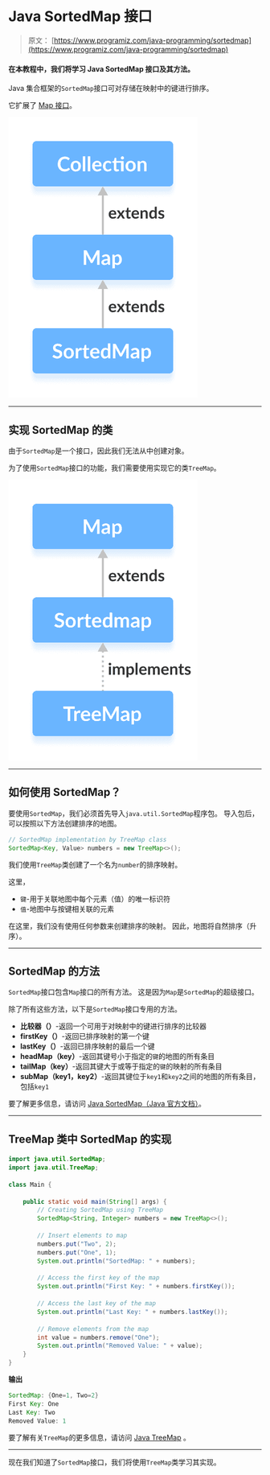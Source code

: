 # Java SortedMap 接口

> 原文： [https://www.programiz.com/java-programming/sortedmap](https://www.programiz.com/java-programming/sortedmap)

#### 在本教程中，我们将学习 Java SortedMap 接口及其方法。

Java 集合框架的`SortedMap`接口可对存储在映射中的键进行排序。

它扩展了 [Map 接口](/java-programming/map "Java Map interface")。

![Java SortedMap interface extends the Map interface.](img/983d9bfdc416aa56f1705b2c1eecb33c.png)

* * *

## 实现 SortedMap 的类

由于`SortedMap`是一个接口，因此我们无法从中创建对象。

为了使用`SortedMap`接口的功能，我们需要使用实现它的类`TreeMap`。

![The Java TreeMap class implements the SortedMap interface.](img/51c3124901f7491192562c5f69a5ea21.png)

* * *

## 如何使用 SortedMap？

要使用`SortedMap`，我们必须首先导入`java.util.SortedMap`程序包。 导入包后，可以按照以下方法创建排序的地图。

```java
// SortedMap implementation by TreeMap class
SortedMap<Key, Value> numbers = new TreeMap<>(); 
```

我们使用`TreeMap`类创建了一个名为`number`的排序映射。

这里，

*   `键`-用于关联地图中每个元素（值）的唯一标识符
*   `值`-地图中与按键相关联的元素

在这里，我们没有使用任何参数来创建排序的映射。 因此，地图将自然排序（升序）。

* * *

## SortedMap 的方法

`SortedMap`接口包含`Map`接口的所有方法。 这是因为`Map`是`SortedMap`的超级接口。

除了所有这些方法，以下是`SortedMap`接口专用的方法。

*   **比较器（）**-返回一个可用于对映射中的键进行排序的比较器
*   **firstKey（）**-返回已排序映射的第一个键
*   **lastKey（）**-返回已排序映射的最后一个键
*   **headMap（key）**-返回其键号小于指定的`键`的地图的所有条目
*   **tailMap（key）**-返回其键大于或等于指定的`键`的映射的所有条目
*   **subMap（key1，key2）**-返回其键位于`key1`和`key2`之间的地图的所有条目，包括`key1`

要了解更多信息，请访问 [Java SortedMap（Java 官方文档）](https://docs.oracle.com/javase/7/docs/api/java/util/SortedMap.html)。

* * *

## TreeMap 类中 SortedMap 的实现

```java
import java.util.SortedMap;
import java.util.TreeMap;

class Main {

    public static void main(String[] args) {
        // Creating SortedMap using TreeMap
        SortedMap<String, Integer> numbers = new TreeMap<>();

        // Insert elements to map
        numbers.put("Two", 2);
        numbers.put("One", 1);
        System.out.println("SortedMap: " + numbers);

        // Access the first key of the map
        System.out.println("First Key: " + numbers.firstKey());

        // Access the last key of the map
        System.out.println("Last Key: " + numbers.lastKey());

        // Remove elements from the map
        int value = numbers.remove("One");
        System.out.println("Removed Value: " + value);
    }
} 
```

**输出**

```java
SortedMap: {One=1, Two=2}
First Key: One
Last Key: Two
Removed Value: 1 
```

要了解有关`TreeMap`的更多信息，请访问 [Java TreeMap](/java-programming/treemap "Java TreeMap Class") 。

* * *

现在我们知道了`SortedMap`接口，我们将使用`TreeMap`类学习其实现。